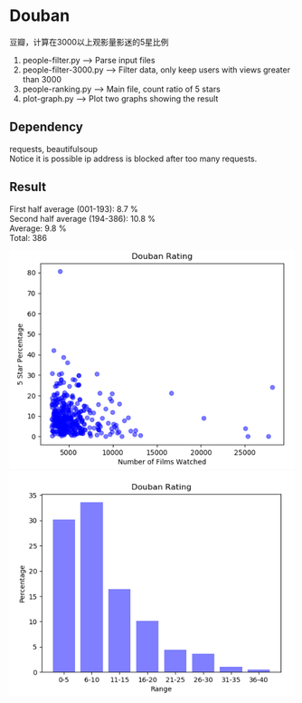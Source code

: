 # Douban
豆瓣，计算在3000以上观影量影迷的5星比例
1. people-filter.py --> Parse input files
2. people-filter-3000.py --> Filter data, only keep users with views greater than 3000
3. people-ranking.py --> Main file, count ratio of 5 stars
4. plot-graph.py --> Plot two graphs showing the result

## Dependency
requests, beautifulsoup  
Notice it is possible ip address is blocked after too many requests.

## Result
First half average  (001-193): 8.7 %  
Second half average (194-386): 10.8 %  
Average: 9.8 %  
Total:   386  

![alt text](https://github.com/houqi2018/houqi-code-demo/blob/master/Douban-demo/result1.png?raw=true)
![alt text](https://github.com/houqi2018/houqi-code-demo/blob/master/Douban-demo/result2.png?raw=true)

